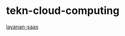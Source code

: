 # tekn-cloud-computing

[layanan-saas](https://github.com/Nurimamasbait/tekn-cloud-computing/blob/0991c00068e93e45f2eae0dbeb712d5fce81c531/minggu-02/layanan-saas.md)

